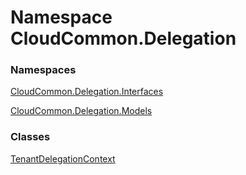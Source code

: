 #  Namespace CloudCommon.Delegation

### Namespaces

 [CloudCommon.Delegation.Interfaces](CloudCommon.Delegation.Interfaces.md)

 [CloudCommon.Delegation.Models](CloudCommon.Delegation.Models.md)

### Classes

 [TenantDelegationContext](CloudCommon.Delegation.TenantDelegationContext.md)

